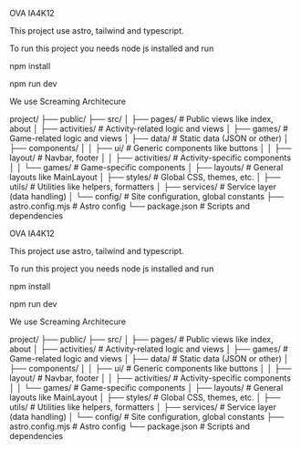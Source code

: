 
OVA IA4K12
 
This project use astro, tailwind and typescript. 

To run this project you needs node js installed and run

npm install

npm run dev

We use Screaming Architecure

project/
├── public/
├── src/
│ ├── pages/ # Public views like index, about
│ ├── activities/ # Activity-related logic and views
│ ├── games/ # Game-related logic and views
│ ├── data/ # Static data (JSON or other)
│ ├── components/
│ │ ├── ui/ # Generic components like buttons
│ │ ├── layout/ # Navbar, footer
│ │ ├── activities/ # Activity-specific components
│ │ └── games/ # Game-specific components
│ ├── layouts/ # General layouts like MainLayout
│ ├── styles/ # Global CSS, themes, etc.
│ ├── utils/ # Utilities like helpers, formatters
│ ├── services/ # Service layer (data handling)
│ └── config/ # Site configuration, global constants
├── astro.config.mjs # Astro config
└── package.json # Scripts and dependencies

OVA IA4K12
 
This project use astro, tailwind and typescript. 

To run this project you needs node js installed and run

npm install

npm run dev

We use Screaming Architecure

project/
├── public/
├── src/
│ ├── pages/ # Public views like index, about
│ ├── activities/ # Activity-related logic and views
│ ├── games/ # Game-related logic and views
│ ├── data/ # Static data (JSON or other)
│ ├── components/
│ │ ├── ui/ # Generic components like buttons
│ │ ├── layout/ # Navbar, footer
│ │ ├── activities/ # Activity-specific components
│ │ └── games/ # Game-specific components
│ ├── layouts/ # General layouts like MainLayout
│ ├── styles/ # Global CSS, themes, etc.
│ ├── utils/ # Utilities like helpers, formatters
│ ├── services/ # Service layer (data handling)
│ └── config/ # Site configuration, global constants
├── astro.config.mjs # Astro config
└── package.json # Scripts and dependencies

